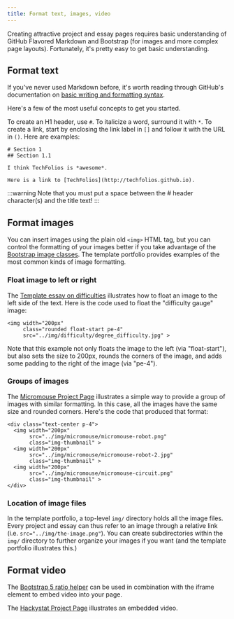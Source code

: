 ```yaml
---
title: Format text, images, video
---
```


Creating attractive project and essay pages requires basic understanding of GitHub Flavored Markdown and Bootstrap (for images and more complex page layouts). Fortunately, it's pretty easy to get basic understanding.

## Format text

If you've never used Markdown before, it's worth reading through GitHub's documentation on [basic writing and formatting syntax](https://docs.github.com/en/get-started/writing-on-github/getting-started-with-writing-and-formatting-on-github/basic-writing-and-formatting-syntax). 

Here's a few of the most useful concepts to get you started.

To create an H1 header, use `#`.  To italicize a word, surround it with `*`. To create a link, start by enclosing the link label in `[]` and follow it with the URL in `()`.  Here are examples:

```
# Section 1
## Section 1.1

I think TechFolios is *awesome*.

Here is a link to [TechFolios](http://techfolios.github.io).
```
:::warning
Note that you must put a space between the # header character(s) and the title text!
:::


## Format images

You can insert images using the plain old `<img>` HTML tag, but you can control the formatting of your images better if you take advantage of the [Bootstrap image classes](https://getbootstrap.com/docs/5.2/content/images/). The template portfolio provides examples of the most common kinds of image formatting.

### Float image to left or right

The [Template essay on difficulties](https://techfolios.github.io/template/essays/difficulty.html) illustrates how to float an image to the left side of the text. Here is the code used to float the "difficulty gauge" image:

```
<img width="200px" 
     class="rounded float-start pe-4" 
     src="../img/difficulty/degree_difficulty.jpg" >
```

Note that this example not only floats the image to the left (via "float-start"), but also sets the size to 200px, rounds the corners of the image, and adds some padding to the right of the image (via "pe-4").


### Groups of images

The [Micromouse Project Page](http://techfolios.github.io/template/projects/micromouse) illustrates a simple way to provide a group of images with similar formatting. In this case, all the images have the same size and rounded corners. Here's the code that produced that format:

```
<div class="text-center p-4">
  <img width="200px" 
       src="../img/micromouse/micromouse-robot.png" 
       class="img-thumbnail" >
  <img width="200px" 
       src="../img/micromouse/micromouse-robot-2.jpg" 
       class="img-thumbnail" >
  <img width="200px" 
       src="../img/micromouse/micromouse-circuit.png" 
       class="img-thumbnail" >
</div>
```

### Location of image files

In the template portfolio, a top-level `img/` directory holds all the image files.  Every project and essay can thus refer to an image through a relative link (i.e. `src="../img/the-image.png"`).  You can create subdirectories within the `img/` directory to further organize your images if you want (and the template portfolio illustrates this.)

## Format video

The [Bootstrap 5 ratio helper](https://getbootstrap.com/docs/5.0/helpers/ratio/) can be used in combination with the iframe element to embed video into your page. 

The [Hackystat Project Page](http://philipmjohnson.org/projects/hackystat) illustrates an embedded video.
